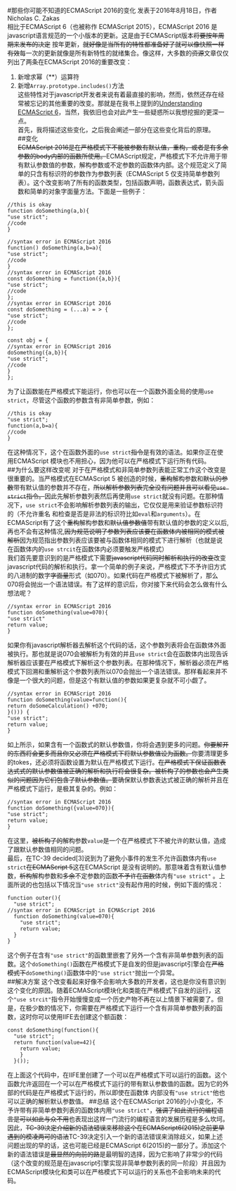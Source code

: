 #那些你可能不知道的ECMAScript 2016的变化
发表于2016年8月18日，作者Nicholas C. Zakas  
相比于ECMAScript 6（也被称作 ECMAScript 2015），ECMAScript 2016 是javascript语言规范的一个小版本的更新。这是由于ECMAScript版本~~将要按年周期来发布的决定~~ 按年更新，~~就好像是当所有的特性都准备好了就可以像快照一样有效~~每一次的更新就像是所有新特性的就绪集合。像这样，大多数的~~资源~~文章仅仅列出了两条在ECMAScript 2016的重要改变：  
1. 新增求幂（**）运算符  
2. 新增`Array.prototype.includes()`方法  
这些特性对于javascript开发者来说有着最直接的影响，然而，依然还存在经常被忘记的其他重要的改变。那就是在我书上提到的[Understanding ECMAScript 6](https://www.amazon.com/Understanding-ECMAScript-Definitive-JavaScript-Developers/dp/1593277571/ref=as_li_ss_tl?ie=UTF8&linkCode=sl1&tag=nczonline-20&linkId=91b694f186236ecbdeead9bdc9c33e4e)，当然，我依旧也会对此产生一些疑惑所以我想挖掘的更深一点。  
首先，我将描述这些变化，之后我会阐述一部分在这些变化背后的原理。  
##变化  
~~ECMAScript 2016是在严格模式下不能被参数有默认值，重构，或者是有多余参数的body内部的函数所使用。~~ECMAScript规定，严格模式下不允许用于带有默认参数值的参数，解构参数或不定参数的函数体内部。这个规范定义了简单的只含有标识符的参数作为参数列表（ECMAScript 5 仅支持简单参数列表）。这个改变影响了所有的函数类型，包括函数声明，函数表达式，箭头函数和简单的对象字面量方法。下面是一些例子：
```
//this is okay
function doSomething(a,b){
"use strict";
//code
}

//syntax error in ECMAScript 2016
function() doSomething(a,b=a){
"use strict";
//code
}
//syntax error in ECMAScript 2016
const doSomething = function({a,b}){
"use strict";
//code
};
//syntax error in ECMAScript 2016
const doSomething = (...a) = > {
"use strict";
//code
};

const obj = {
//syntax error in ECMAScript 2016
doSomething({a,b}){
"use strict";
//code
}
};
```
为了让函数能在严格模式下能运行，你也可以在一个函数外面全局的使用`use strict`，尽管这个函数的参数含有非简单参数，例如：
```
//this is okay
"use strict";
function(a,b=a){
//code
}
```

在这种情况下，这个在函数外面的`use strict`~~指令~~是有效的语法。如果你正在使用ECMAScript 模块也不用担心，因为他可以在严格模式下运行所有代码。  
 ##为什么要这样改变呢
 对于在严格模式和非简单参数列表能正常工作这个改变是很重要的。当严格模式在ECMAScript 5 被创造的时候，~~重构~~解构参数和~~默认的参数~~带有默认值的参数并不存在，~~所以解析参数列表完全没有问题并且可以看见`use strict`指令。~~因此先解析参数列表然后再使用`use strict`就没有问题。在那种情况下，`use strict`不会影响解析参数列表的输出，它仅仅是用来验证参数标识符的（不允许重名 和检查是否是非法的标识符比如`eval`和`arguments`）。在ECMAScript有了这个~~重构~~解构参数和~~默认值参数值~~带有默认值的参数的定义以后,再也不会有这种情况,~~因为规范说明了参数列表应该要在函数体内被相同的模式被解析~~因为规范指出参数列表应该要被与函数体相同的模式下进行解析（也就是说 在函数体内的`use strcit`在函数体内必须要触发严格模式）  
 我们首先要意识到的是严格模式下需要~~javascript代码同时解析和执行的改变~~改变javascript代码的解析和执行。拿一个简单的例子来说，严格模式下不予许旧方式的八进制的数字~~字面量~~形式（如070）。如果代码在严格模式下被解析了，那么070将会抛出一个语法错误。有了这样的意识后，你对接下来代码会怎么做有什么想法呢？
 ```
 //syntax error in ECMAScript 2016
 function doSomething(value=070){
 "use strict"
 return value;
 }
 ```
 如果你有javascript解析器去解析这个代码的话，这个参数列表将会在函数体外面被执行。那也就是说070会被解析为有效的并且`use strict`会在函数体内出现告诉解析器应该要在严格模式下解析这个参数列表。在那种情况下，解析器必须在严格模式下回溯和重解析这个参数列表所以070会抛出一个语法错误。那样看起来并不像是一个很大的问题，但是这个有默认值的参数如果更复杂就不可小觑了。
 ```
 //syntax error in ECMAScript 2016
 function doSomething(value=function(){
 return doSomeCalculation() +070;
 }())) {
 "use strict";
 return value;
 }
 ```
 如上所示，如果含有一个函数式的默认参数值，你将会遇到更多的问题。~~你要解开的东西将会更多而且你又必须在严格模式下将默认参数值设为函数。~~你要清理更多的tokes，还必须将函数设置为默认在严格模式下运行。~~在严格模式下保证函数表达式式的默认参数值被正确的解析和执行将会很复杂。被析构了的参数也会产生类似的问题因为它们包含了默认参数值。~~要确保默认参数表达式被正确的解析并且在严格模式下运行，是极其复杂的。例如：
 ```
 //syntax error in ECMAScript 2016
 function doSomething({value=070}){
 "use strict";
 return value;
 }
 ```
 在这里，~~被析构了的~~解构参数`value`是一个在严格模式下不被允许的默认值，造成了跟默认参数值相同的问题。  
最后，在TC-39 decided[3]说到为了避免小事件的发生不允许函数体内有`use strict`~~在ECMAScript 5~~这在ECMAScript 是没有说明的。那意味着含有默认值参数，~~析构~~解构参数和~~多余~~不定参数的函数~~不予许在函数~~体内有`"use strict"` 。上面所说的也包括以下情况当`"use strict"`没有起作用的时候，例如下面的情况：
 ```
 function outer(){
   "use strict";
 //syntax error in ECMAScript in ECMAScript 2016
   function doSomething(value=070){
     "use strict";
     return value;
   }
 }
 ```
 这个例子在含有`"use strict"`的函数里嵌套了另外一个含有非简单参数列表的函数。这个`doSomething()`函数在严格模式下是自发的但是javascript引擎会在~~严格模式下~~`doSomething()`函数体中的`"use strict"`抛出一个异常。  
 ##解决方案
 这个改变看起来好像不会影响大多数的开发者，这也是你没有意识到这个变化的原因。随着ECMAScript模块化和类能在严格模式下自发的运行，这个`"use strcit"`指令开始慢慢变成一个历史产物不再在以上情景下被需要了。但是，在极少数的情况下，你需要在严格模式下运行一个含有非简单参数列表的函数，这时你可以使用IIFE去创建这个额函数：
 ```
 const doSomething(function(){
   "use strict";
   return function(value=42){
     return value;
     }
   }());
```
在上面这个代码中，在IIFE里创建了一个可以在严格模式下可以运行的函数。这个函数允许返回在一个可以在严格模式下运行的带有默认参数值的函数。因为它的外部的代码是在严格模式下运行的，所以即使在函数体 内部没有`"use strict"`他也可以正确的解析默认参数值。
##总结
这个在ECMAScript 2016的小小变化，不予许带有非简单参数列表的函数体内用`"use strict"`，~~强调了如此流行的编程语言是可以如此与众不用~~也表现出这样一门流行的编程语言的发展历程是多么坎坷。因此，~~TC-39决定介绍新的语法错误来移除这个在ECMAScript6(2015)之前更早遇到的模凌两可的语法~~TC-39决定引入一个新的语法错误来消除歧义，如果上述问题出现的早的话，这也可能已经是ECMAScript 6(2015)的一部分了。添加这个新的语法错误是~~最显然的向前的路~~是最明智的选择，因为它影响了非常少的代码（这个改变的规范是在javascript引擎实现非简单参数列表的同一阶段）并且因为ECMAScript模块化和类可以在严格模式下可以运行的关系也不会影响未来的代码。

 
 